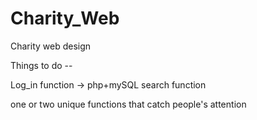 # Charity_Web
Charity web design


Things to do --

Log_in function -> php+mySQL 
search function 

one or two unique functions that catch people's attention
